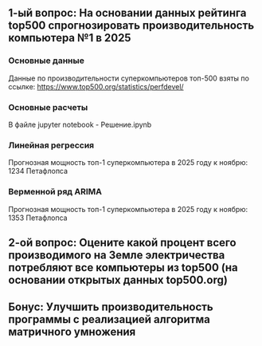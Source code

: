 ## 1-ый вопрос: На основании данных рейтинга top500 спрогнозировать  производительность компьютера №1 в 2025
### Основные данные
Данные по производительности суперкомпьютеров топ-500 взяты по ссылке: https://www.top500.org/statistics/perfdevel/

### Основные расчеты
В файле jupyter notebook - Решение.ipynb

### Линейная регрессия
Прогнозная мощность топ-1 суперкомпьютера в 2025 году к ноябрю: 1234 Петафлопса

### Верменной ряд ARIMA
Прогнозная мощность топ-1 суперкомпьютера в 2025 году к ноябрю: 1353 Петафлопcа


## 2-ой вопрос: Оцените какой процент всего производимого на Земле электричества потребляют все компьютеры из top500 (на основании открытых данных top500.org)



## Бонус: Улучшить производительность программы с реализацией алгоритма матричного умножения
